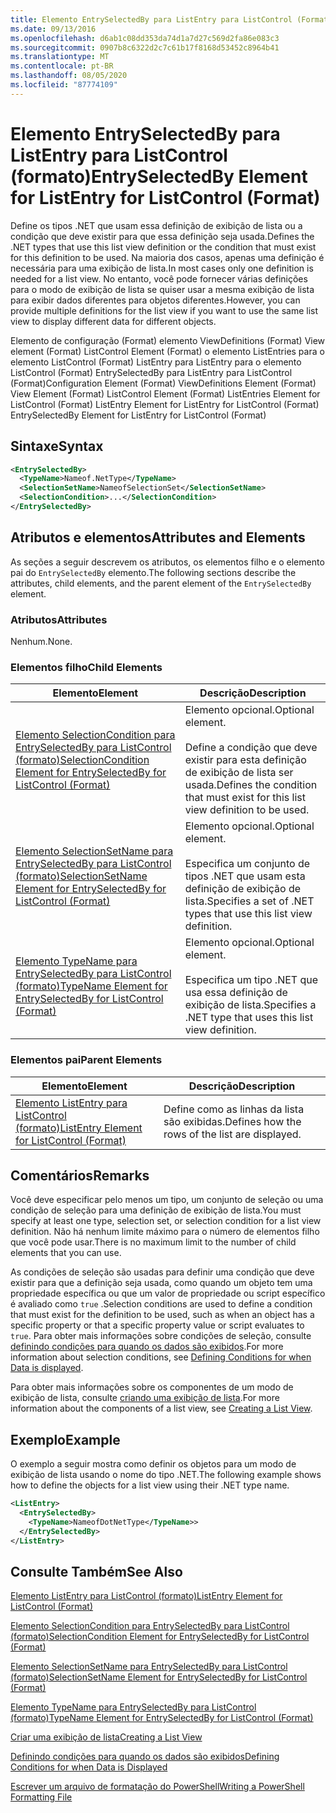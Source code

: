 ```yaml
---
title: Elemento EntrySelectedBy para ListEntry para ListControl (Format) | Microsoft Docs
ms.date: 09/13/2016
ms.openlocfilehash: d6ab1c08dd353da74d1a7d27c569d2fa86e083c3
ms.sourcegitcommit: 0907b8c6322d2c7c61b17f8168d53452c8964b41
ms.translationtype: MT
ms.contentlocale: pt-BR
ms.lasthandoff: 08/05/2020
ms.locfileid: "87774109"
---
```

# <a name="entryselectedby-element-for-listentry-for-listcontrol-format"></a><span data-ttu-id="b51bb-102">Elemento EntrySelectedBy para ListEntry para ListControl (formato)</span><span class="sxs-lookup"><span data-stu-id="b51bb-102">EntrySelectedBy Element for ListEntry for ListControl (Format)</span></span>

<span data-ttu-id="b51bb-103">Define os tipos .NET que usam essa definição de exibição de lista ou a condição que deve existir para que essa definição seja usada.</span><span class="sxs-lookup"><span data-stu-id="b51bb-103">Defines the .NET types that use this list view definition or the condition that must exist for this definition to be used.</span></span> <span data-ttu-id="b51bb-104">Na maioria dos casos, apenas uma definição é necessária para uma exibição de lista.</span><span class="sxs-lookup"><span data-stu-id="b51bb-104">In most cases only one definition is needed for a list view.</span></span> <span data-ttu-id="b51bb-105">No entanto, você pode fornecer várias definições para o modo de exibição de lista se quiser usar a mesma exibição de lista para exibir dados diferentes para objetos diferentes.</span><span class="sxs-lookup"><span data-stu-id="b51bb-105">However, you can provide multiple definitions for the list view if you want to use the same list view to display different data for different objects.</span></span>

<span data-ttu-id="b51bb-106">Elemento de configuração (Format) elemento ViewDefinitions (Format) View element (Format) ListControl Element (Format) o elemento ListEntries para o elemento ListControl (Format) ListEntry para ListEntry para o elemento ListControl (Format) EntrySelectedBy para ListEntry para ListControl (Format)</span><span class="sxs-lookup"><span data-stu-id="b51bb-106">Configuration Element (Format) ViewDefinitions Element (Format) View Element (Format) ListControl Element (Format) ListEntries Element for ListControl (Format) ListEntry Element for ListEntry for ListControl (Format) EntrySelectedBy Element for ListEntry for ListControl (Format)</span></span>

## <a name="syntax"></a><span data-ttu-id="b51bb-107">Sintaxe</span><span class="sxs-lookup"><span data-stu-id="b51bb-107">Syntax</span></span>

```xml
<EntrySelectedBy>
  <TypeName>Nameof.NetType</TypeName>
  <SelectionSetName>NameofSelectionSet</SelectionSetName>
  <SelectionCondition>...</SelectionCondition>
</EntrySelectedBy>
```

## <a name="attributes-and-elements"></a><span data-ttu-id="b51bb-108">Atributos e elementos</span><span class="sxs-lookup"><span data-stu-id="b51bb-108">Attributes and Elements</span></span>

<span data-ttu-id="b51bb-109">As seções a seguir descrevem os atributos, os elementos filho e o elemento pai do `EntrySelectedBy` elemento.</span><span class="sxs-lookup"><span data-stu-id="b51bb-109">The following sections describe the attributes, child elements, and the parent element of the `EntrySelectedBy` element.</span></span>

### <a name="attributes"></a><span data-ttu-id="b51bb-110">Atributos</span><span class="sxs-lookup"><span data-stu-id="b51bb-110">Attributes</span></span>

<span data-ttu-id="b51bb-111">Nenhum.</span><span class="sxs-lookup"><span data-stu-id="b51bb-111">None.</span></span>

### <a name="child-elements"></a><span data-ttu-id="b51bb-112">Elementos filho</span><span class="sxs-lookup"><span data-stu-id="b51bb-112">Child Elements</span></span>

|<span data-ttu-id="b51bb-113">Elemento</span><span class="sxs-lookup"><span data-stu-id="b51bb-113">Element</span></span>|<span data-ttu-id="b51bb-114">Descrição</span><span class="sxs-lookup"><span data-stu-id="b51bb-114">Description</span></span>|
|-------------|-----------------|
|[<span data-ttu-id="b51bb-115">Elemento SelectionCondition para EntrySelectedBy para ListControl (formato)</span><span class="sxs-lookup"><span data-stu-id="b51bb-115">SelectionCondition Element for EntrySelectedBy for ListControl  (Format)</span></span>](./selectioncondition-element-for-entryselectedby-for-listcontrol-format.md)|<span data-ttu-id="b51bb-116">Elemento opcional.</span><span class="sxs-lookup"><span data-stu-id="b51bb-116">Optional element.</span></span><br /><br /> <span data-ttu-id="b51bb-117">Define a condição que deve existir para esta definição de exibição de lista ser usada.</span><span class="sxs-lookup"><span data-stu-id="b51bb-117">Defines the condition that must exist for this list view definition to be used.</span></span>|
|[<span data-ttu-id="b51bb-118">Elemento SelectionSetName para EntrySelectedBy para ListControl (formato)</span><span class="sxs-lookup"><span data-stu-id="b51bb-118">SelectionSetName Element for EntrySelectedBy for ListControl (Format)</span></span>](./selectionsetname-element-for-entryselectedby-for-listcontrol-format.md)|<span data-ttu-id="b51bb-119">Elemento opcional.</span><span class="sxs-lookup"><span data-stu-id="b51bb-119">Optional element.</span></span><br /><br /> <span data-ttu-id="b51bb-120">Especifica um conjunto de tipos .NET que usam esta definição de exibição de lista.</span><span class="sxs-lookup"><span data-stu-id="b51bb-120">Specifies a set of .NET types that use this list view definition.</span></span>|
|[<span data-ttu-id="b51bb-121">Elemento TypeName para EntrySelectedBy para ListControl (formato)</span><span class="sxs-lookup"><span data-stu-id="b51bb-121">TypeName Element for EntrySelectedBy for ListControl (Format)</span></span>](./typename-element-for-entryselectedby-for-listcontrol-format.md)|<span data-ttu-id="b51bb-122">Elemento opcional.</span><span class="sxs-lookup"><span data-stu-id="b51bb-122">Optional element.</span></span><br /><br /> <span data-ttu-id="b51bb-123">Especifica um tipo .NET que usa essa definição de exibição de lista.</span><span class="sxs-lookup"><span data-stu-id="b51bb-123">Specifies a .NET type that uses this list view definition.</span></span>|

### <a name="parent-elements"></a><span data-ttu-id="b51bb-124">Elementos pai</span><span class="sxs-lookup"><span data-stu-id="b51bb-124">Parent Elements</span></span>

|<span data-ttu-id="b51bb-125">Elemento</span><span class="sxs-lookup"><span data-stu-id="b51bb-125">Element</span></span>|<span data-ttu-id="b51bb-126">Descrição</span><span class="sxs-lookup"><span data-stu-id="b51bb-126">Description</span></span>|
|-------------|-----------------|
|[<span data-ttu-id="b51bb-127">Elemento ListEntry para ListControl (formato)</span><span class="sxs-lookup"><span data-stu-id="b51bb-127">ListEntry Element for ListControl (Format)</span></span>](./listentry-element-for-listcontrol-format.md)|<span data-ttu-id="b51bb-128">Define como as linhas da lista são exibidas.</span><span class="sxs-lookup"><span data-stu-id="b51bb-128">Defines how the rows of the list are displayed.</span></span>|

## <a name="remarks"></a><span data-ttu-id="b51bb-129">Comentários</span><span class="sxs-lookup"><span data-stu-id="b51bb-129">Remarks</span></span>

<span data-ttu-id="b51bb-130">Você deve especificar pelo menos um tipo, um conjunto de seleção ou uma condição de seleção para uma definição de exibição de lista.</span><span class="sxs-lookup"><span data-stu-id="b51bb-130">You must specify at least one type, selection set, or selection condition for a list view definition.</span></span> <span data-ttu-id="b51bb-131">Não há nenhum limite máximo para o número de elementos filho que você pode usar.</span><span class="sxs-lookup"><span data-stu-id="b51bb-131">There is no maximum limit to the number of child elements that you can use.</span></span>

<span data-ttu-id="b51bb-132">As condições de seleção são usadas para definir uma condição que deve existir para que a definição seja usada, como quando um objeto tem uma propriedade específica ou que um valor de propriedade ou script específico é avaliado como `true` .</span><span class="sxs-lookup"><span data-stu-id="b51bb-132">Selection conditions are used to define a condition that must exist for the definition to be used, such as when an object has a specific property or that a specific property value or script evaluates to `true`.</span></span> <span data-ttu-id="b51bb-133">Para obter mais informações sobre condições de seleção, consulte [definindo condições para quando os dados são exibidos](./defining-conditions-for-displaying-data.md).</span><span class="sxs-lookup"><span data-stu-id="b51bb-133">For more information about selection conditions, see [Defining Conditions for when Data is displayed](./defining-conditions-for-displaying-data.md).</span></span>

<span data-ttu-id="b51bb-134">Para obter mais informações sobre os componentes de um modo de exibição de lista, consulte [criando uma exibição de lista](./creating-a-list-view.md).</span><span class="sxs-lookup"><span data-stu-id="b51bb-134">For more information about the components of a list view, see [Creating a List View](./creating-a-list-view.md).</span></span>

## <a name="example"></a><span data-ttu-id="b51bb-135">Exemplo</span><span class="sxs-lookup"><span data-stu-id="b51bb-135">Example</span></span>

<span data-ttu-id="b51bb-136">O exemplo a seguir mostra como definir os objetos para um modo de exibição de lista usando o nome do tipo .NET.</span><span class="sxs-lookup"><span data-stu-id="b51bb-136">The following example shows how to define the objects for a list view using their .NET type name.</span></span>

```xml
<ListEntry>
  <EntrySelectedBy>
    <TypeName>NameofDotNetType</TypeName>>
  </EntrySelectedBy>
</ListEntry>
```

## <a name="see-also"></a><span data-ttu-id="b51bb-137">Consulte Também</span><span class="sxs-lookup"><span data-stu-id="b51bb-137">See Also</span></span>

[<span data-ttu-id="b51bb-138">Elemento ListEntry para ListControl (formato)</span><span class="sxs-lookup"><span data-stu-id="b51bb-138">ListEntry Element for ListControl (Format)</span></span>](./listentry-element-for-listcontrol-format.md)

[<span data-ttu-id="b51bb-139">Elemento SelectionCondition para EntrySelectedBy para ListControl (formato)</span><span class="sxs-lookup"><span data-stu-id="b51bb-139">SelectionCondition Element for EntrySelectedBy for ListControl (Format)</span></span>](./selectioncondition-element-for-entryselectedby-for-listcontrol-format.md)

[<span data-ttu-id="b51bb-140">Elemento SelectionSetName para EntrySelectedBy para ListControl (formato)</span><span class="sxs-lookup"><span data-stu-id="b51bb-140">SelectionSetName Element for EntrySelectedBy for ListControl (Format)</span></span>](./selectionsetname-element-for-entryselectedby-for-listcontrol-format.md)

[<span data-ttu-id="b51bb-141">Elemento TypeName para EntrySelectedBy para ListControl (formato)</span><span class="sxs-lookup"><span data-stu-id="b51bb-141">TypeName Element for EntrySelectedBy for ListControl (Format)</span></span>](./typename-element-for-entryselectedby-for-listcontrol-format.md)

[<span data-ttu-id="b51bb-142">Criar uma exibição de lista</span><span class="sxs-lookup"><span data-stu-id="b51bb-142">Creating a List View</span></span>](./creating-a-list-view.md)

[<span data-ttu-id="b51bb-143">Definindo condições para quando os dados são exibidos</span><span class="sxs-lookup"><span data-stu-id="b51bb-143">Defining Conditions for when Data is Displayed</span></span>](./defining-conditions-for-displaying-data.md)

[<span data-ttu-id="b51bb-144">Escrever um arquivo de formatação do PowerShell</span><span class="sxs-lookup"><span data-stu-id="b51bb-144">Writing a PowerShell Formatting File</span></span>](./writing-a-powershell-formatting-file.md)
